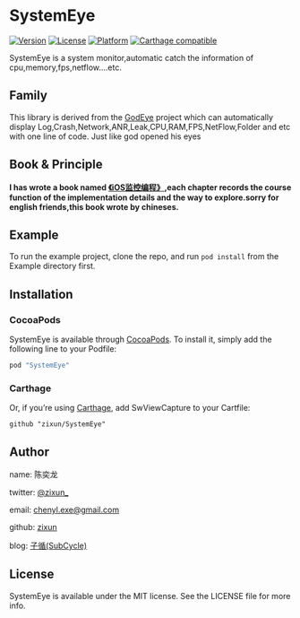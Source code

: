 # SystemEye

[![Version](https://img.shields.io/cocoapods/v/SystemEye.svg?style=flat)](http://cocoapods.org/pods/SystemEye)
[![License](https://img.shields.io/cocoapods/l/SystemEye.svg?style=flat)](http://cocoapods.org/pods/SystemEye)
[![Platform](https://img.shields.io/cocoapods/p/SystemEye.svg?style=flat)](http://cocoapods.org/pods/SystemEye)
[![Carthage compatible](https://img.shields.io/badge/Carthage-Compatible-brightgreen.svg?style=flat)](https://github.com/Carthage/Carthage) 

SystemEye is a system monitor,automatic catch the information of cpu,memory,fps,netflow....etc.

## Family
This library is derived from the [GodEye](https://github.com/zixun/GodEye) project which can automatically display Log,Crash,Network,ANR,Leak,CPU,RAM,FPS,NetFlow,Folder and etc with one line of code. Just like god opened his eyes

## Book & Principle

**I has wrote a book named [《iOS监控编程》](https://www.qingdan.us/product/25),each chapter records the course function of the implementation details and the way to explore.sorry for english friends,this book wrote by chineses.**


## Example

To run the example project, clone the repo, and run `pod install` from the Example directory first.


## Installation

### CocoaPods
SystemEye is available through [CocoaPods](http://cocoapods.org). To install
it, simply add the following line to your Podfile:

```ruby
pod "SystemEye"
```

### Carthage
Or, if you’re using [Carthage](https://github.com/Carthage/Carthage), add SwViewCapture to your Cartfile:

``` 
github "zixun/SystemEye"
```

## Author

name: 陈奕龙

twitter: [@zixun_](https://twitter.com/zixun_)

email: chenyl.exe@gmail.com

github: [zixun](https://github.com/zixun)

blog: [子循(SubCycle)](http://zixun.github.io/)

## License

SystemEye is available under the MIT license. See the LICENSE file for more info.
